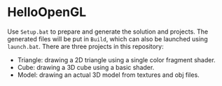 # HelloOpenGL

Use `Setup.bat` to prepare and generate the solution and projects.
The generated files will be put in `Build`, which can also be launched using `launch.bat`.
There are three projects in this repository:
* Triangle: drawing a 2D triangle using a single color fragment shader. 
* Cube: drawing a 3D cube using a basic shader.
* Model: drawing an actual 3D model from textures and obj files.

